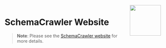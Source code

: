 
<img src="https://raw.githubusercontent.com/schemacrawler/SchemaCrawler/master/schemacrawler-website/src/site/resources/images/schemacrawler_logo.png" height="100px" width="100px" align="right" />

# SchemaCrawler Website

> **Note**: Please see the [SchemaCrawler website](https://www.schemacrawler.com/) for more details.
